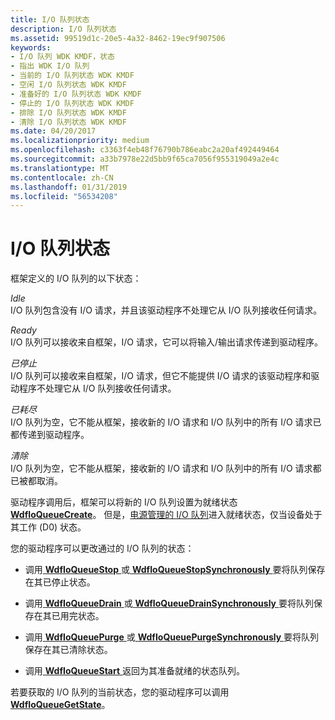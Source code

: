 ```yaml
---
title: I/O 队列状态
description: I/O 队列状态
ms.assetid: 99519d1c-20e5-4a32-8462-19ec9f907506
keywords:
- I/O 队列 WDK KMDF，状态
- 指出 WDK I/O 队列
- 当前的 I/O 队列状态 WDK KMDF
- 空闲 I/O 队列状态 WDK KMDF
- 准备好的 I/O 队列状态 WDK KMDF
- 停止的 I/O 队列状态 WDK KMDF
- 排除 I/O 队列状态 WDK KMDF
- 清除 I/O 队列状态 WDK KMDF
ms.date: 04/20/2017
ms.localizationpriority: medium
ms.openlocfilehash: c3363f4eb48f76790b786eabc2a20af492449464
ms.sourcegitcommit: a33b7978e22d5bb9f65ca7056f955319049a2e4c
ms.translationtype: MT
ms.contentlocale: zh-CN
ms.lasthandoff: 01/31/2019
ms.locfileid: "56534208"
---
```

# <a name="io-queue-states"></a>I/O 队列状态


框架定义的 I/O 队列的以下状态：

<a href="" id="idle"></a>*Idle*  
I/O 队列包含没有 I/O 请求，并且该驱动程序不处理它从 I/O 队列接收任何请求。

<a href="" id="ready"></a>*Ready*  
I/O 队列可以接收来自框架，I/O 请求，它可以将输入/输出请求传递到驱动程序。

<a href="" id="stopped"></a>*已停止*  
I/O 队列可以接收来自框架，I/O 请求，但它不能提供 I/O 请求的该驱动程序和驱动程序不处理它从 I/O 队列接收任何请求。

<a href="" id="drained"></a>*已耗尽*  
I/O 队列为空，它不能从框架，接收新的 I/O 请求和 I/O 队列中的所有 I/O 请求已都传递到驱动程序。

<a href="" id="purged"></a>*清除*  
I/O 队列为空，它不能从框架，接收新的 I/O 请求和 I/O 队列中的所有 I/O 请求都已被都取消。

驱动程序调用后，框架可以将新的 I/O 队列设置为就绪状态[ **WdfIoQueueCreate**](https://msdn.microsoft.com/library/windows/hardware/ff547401)。 但是，[电源管理的 I/O 队列](using-power-managed-i-o-queues.md)进入就绪状态，仅当设备处于其工作 (D0) 状态。

您的驱动程序可以更改通过的 I/O 队列的状态：

-   调用[ **WdfIoQueueStop** ](https://msdn.microsoft.com/library/windows/hardware/ff548482)或[ **WdfIoQueueStopSynchronously** ](https://msdn.microsoft.com/library/windows/hardware/ff548489)要将队列保存在其已停止状态。

-   调用[ **WdfIoQueueDrain** ](https://msdn.microsoft.com/library/windows/hardware/ff547406)或[ **WdfIoQueueDrainSynchronously** ](https://msdn.microsoft.com/library/windows/hardware/ff547412)要将队列保存在其已用完状态。

-   调用[ **WdfIoQueuePurge** ](https://msdn.microsoft.com/library/windows/hardware/ff548442)或[ **WdfIoQueuePurgeSynchronously** ](https://msdn.microsoft.com/library/windows/hardware/ff548449)要将队列保存在其已清除状态。

-   调用[ **WdfIoQueueStart** ](https://msdn.microsoft.com/library/windows/hardware/ff548478)返回为其准备就绪的状态队列。

若要获取的 I/O 队列的当前状态，您的驱动程序可以调用[ **WdfIoQueueGetState**](https://msdn.microsoft.com/library/windows/hardware/ff548437)。

 

 





